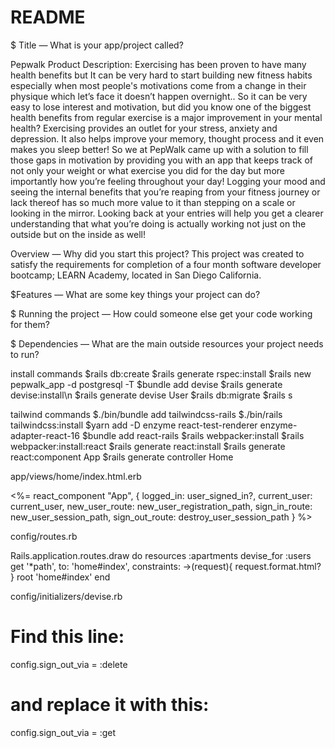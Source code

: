 # README

$ Title — What is your app/project called?

Pepwalk
Product Description:
Exercising has been proven to have  many health  benefits but It can be very hard to start building new fitness habits especially when most people's motivations come from a change in their physique which let’s face it doesn’t happen overnight.. So it can be very easy to lose interest and motivation, but did you know one of the biggest health benefits from regular exercise is a major improvement in your mental health? Exercising provides an outlet for your stress, anxiety  and depression. It also helps improve your memory, thought process and it even makes you sleep better! So we at PepWalk came up with a solution to fill those gaps in motivation by providing you with an app that keeps track of not only your weight or what exercise you did for the day but more importantly how you’re feeling throughout your day! Logging your mood and seeing the internal benefits that you’re reaping from your fitness journey or lack thereof has so much more value to it than stepping on a scale or looking in the mirror.  Looking back at your entries will help you get a clearer understanding that what you’re doing is actually working not just on the outside but on the inside as well!

Overview — Why did you start this project?
This project was created to satisfy the requirements for completion of a four month software developer bootcamp; LEARN Academy, located in San Diego California.

$Features — What are some key things your project can do?



$ Running the project — How could someone else get your code working for them?


$ Dependencies — What are the main outside resources your project needs to run?


install commands
$rails db:create
$rails generate rspec:install
$rails new pepwalk_app -d postgresql -T
$bundle add devise
$rails generate devise:install\n
$rails generate devise User
$rails db:migrate
$rails s

tailwind commands
$./bin/bundle add tailwindcss-rails
$./bin/rails tailwindcss:install
$yarn add -D enzyme react-test-renderer enzyme-adapter-react-16
$bundle add react-rails
$rails webpacker:install
$rails webpacker:install:react
$rails generate react:install
$rails generate react:component App
$rails generate controller Home

app/views/home/index.html.erb

<%= react_component "App", {
logged_in: user_signed_in?,
current_user: current_user,
new_user_route: new_user_registration_path,
sign_in_route: new_user_session_path,
sign_out_route: destroy_user_session_path
} %>

config/routes.rb

Rails.application.routes.draw do
resources :apartments
devise_for :users
get '\*path', to: 'home#index', constraints: ->(request){ request.format.html? }
root 'home#index'
end

config/initializers/devise.rb

# Find this line:

config.sign_out_via = :delete

# and replace it with this:

config.sign_out_via = :get
